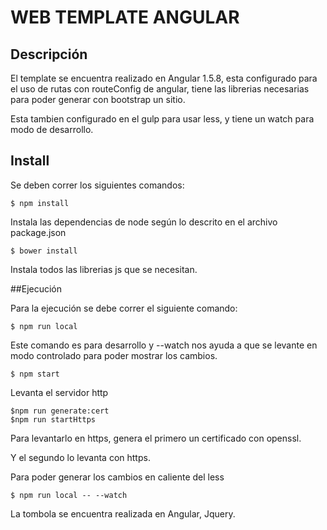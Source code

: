 # WEB TEMPLATE ANGULAR #

## Descripción

El template se encuentra realizado en Angular 1.5.8, esta configurado para el uso de rutas con routeConfig de angular, tiene las librerias necesarias para poder generar con bootstrap un sitio.

Esta tambien configurado en el gulp para usar less, y tiene un watch para modo de desarrollo.


## Install 

Se deben correr los siguientes comandos:

```
$ npm install

```

Instala las dependencias de node según lo descrito en el archivo package.json


```
$ bower install

```

Instala todos las librerias js que se necesitan.


##Ejecución

Para la ejecución se debe correr el siguiente comando:

```
$ npm run local 

```

Este comando es para desarrollo y --watch nos ayuda a que se levante en modo controlado para poder mostrar los cambios.


```
$ npm start

```

Levanta el servidor http

```
$npm run generate:cert
$npm run startHttps

```

Para levantarlo en https, genera el primero un certificado con openssl.

Y el segundo lo levanta con https.



Para poder generar los cambios en caliente del less

```
$ npm run local -- --watch
```


La tombola se encuentra realizada en Angular, Jquery.